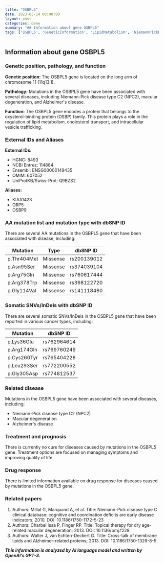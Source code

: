 ```yaml
---
title: "OSBPL5"
date: 2023-05-14 00:00:00
layout: post
categories: Gene
summary: "## Information about gene OSBPL5"
tags: ['OSBPL5', 'GeneticInformation', 'LipidMetabolism', 'NiemannPickDisease', 'MacularDegeneration', 'AlzheimersDisease', 'Mutation', 'TreatmentOptions']
---
```


## Information about gene OSBPL5

### Genetic position, pathology, and function

**Genetic position:** The OSBPL5 gene is located on the long arm of chromosome 11 (11q13.1).

**Pathology:** Mutations in the OSBPL5 gene have been associated with several diseases, including Niemann-Pick disease type C2 (NPC2), macular degeneration, and Alzheimer's disease.

**Function:** The OSBPL5 gene encodes a protein that belongs to the oxysterol-binding protein (OSBP) family. This protein plays a role in the regulation of lipid metabolism, cholesterol transport, and intracellular vesicle trafficking.

### External IDs and Aliases

**External IDs:** 

- HGNC: 8493
- NCBI Entrez: 114884
- Ensembl: ENSG00000149435
- OMIM: 607052
- UniProtKB/Swiss-Prot: Q9BZS2

**Aliases:**

- KIAA1423
- ORP5
- OSBP9

### AA mutation list and mutation type with dbSNP ID

There are several AA mutations in the OSBPL5 gene that have been associated with disease, including:

| Mutation    | Type       | dbSNP ID |
|-------------|------------|----------|
| p.Thr404Met | Missense   | rs200139012 |
| p.Asn95Ser  | Missense   | rs374039104 |
| p.Arg75Gln  | Missense   | rs760617444 |
| p.Arg378Trp | Missense   | rs398122720 |
| p.Gly114Val | Missense   | rs141118480 |

### Somatic SNVs/InDels with dbSNP ID

There are several somatic SNVs/InDels in the OSBPL5 gene that have been reported in various cancer types, including:

| Mutation    | dbSNP ID |
|-------------|----------|
| p.Lys36Glu  | rs762964614 |
| p.Arg174Gln | rs769760249 |
| p.Cys260Tyr | rs765404228 |
| p.Leu293Ser | rs772200552 |
| p.Gly305Asp | rs774812537 |

### Related disease

Mutations in the OSBPL5 gene have been associated with several diseases, including:

- Niemann-Pick disease type C2 (NPC2)
- Macular degeneration
- Alzheimer's disease

### Treatment and prognosis

There is currently no cure for diseases caused by mutations in the OSBPL5 gene. Treatment options are focused on managing symptoms and improving quality of life.

### Drug response

There is limited information available on drug response for diseases caused by mutations in the OSBPL5 gene.

### Related papers

1. Authors: Millat G, Marquand A, et al. Title: Niemann-Pick disease type C clinical database: cognitive and coordination deficits are early disease indicators; 2010. DOI: 10.1186/1750-1172-5-23
2. Authors: Charbel Issa P, Finger RP. Title: Topical therapy for dry age-related macular degeneration; 2013. DOI: 10.1136/bmj.f228
3. Authors: Walter J, van Echten-Deckert G. Title: Cross-talk of membrane lipids and Alzheimer-related proteins; 2013. DOI: 10.1186/1750-1326-8-5

**_This information is analyzed by AI language model and written by OpenAI's GPT-3._**